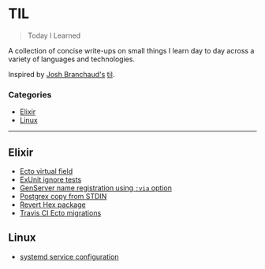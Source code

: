 # TIL

> Today I Learned

A collection of concise write-ups on small things I learn day to day across a
variety of languages and technologies.

Inspired by [Josh Branchaud's](https://github.com/jbranchaud) [til](https://github.com/jbranchaud/til).

### Categories

- [Elixir](#elixir)
- [Linux](#linux)

---

## Elixir

- [Ecto virtual field](elixir/ecto-virtual-field.md)
- [ExUnit ignore tests](elixir/exunit_ignore_tests.md)
- [GenServer name registration using `:via` option](elixir/genserver_name_registration.md)
- [Postgrex copy from STDIN](elixir/postgrex-copy-from-stdin.md)
- [Revert Hex package](elixir/revert-hex-package.md)
- [Travis CI Ecto migrations](elixir/travis-ci-ecto-migrations.md)

## Linux

- [systemd service configuration](linux/systemd-service-configuration.md)
